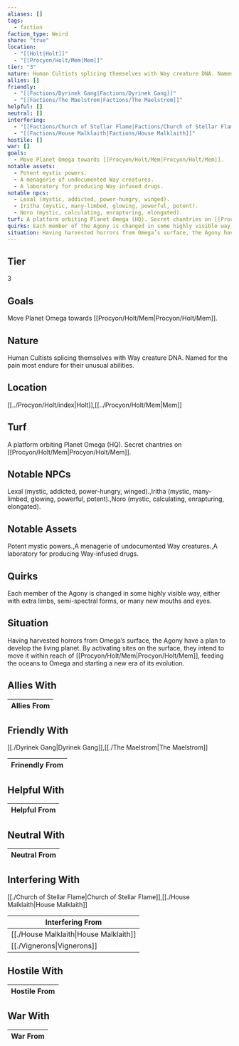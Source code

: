 ```yaml
---
aliases: []
tags:
  - faction
faction_type: Weird
share: "true"
location:
  - "[[Holt|Holt]]"
  - "[[Procyon/Holt/Mem|Mem]]"
tier: "3"
nature: Human Cultists splicing themselves with Way creature DNA. Named for the pain most endure for their unusual abilities.
allies: []
friendly:
  - "[[Factions/Dyrinek Gang|Factions/Dyrinek Gang]]"
  - "[[Factions/The Maelstrom|Factions/The Maelstrom]]"
helpful: []
neutral: []
interfering:
  - "[[Factions/Church of Stellar Flame|Factions/Church of Stellar Flame]]"
  - "[[Factions/House Malklaith|Factions/House Malklaith]]"
hostile: []
war: []
goals:
  - Move Planet Omega towards [[Procyon/Holt/Mem|Procyon/Holt/Mem]].
notable assets:
  - Potent mystic powers.
  - A menagerie of undocumented Way creatures.
  - A laboratory for producing Way-infused drugs.
notable npcs:
  - Lexal (mystic, addicted, power-hungry, winged).
  - Iritha (mystic, many-limbed, glowing, powerful, potent).
  - Noro (mystic, calculating, enrapturing, elongated).
turf: A platform orbiting Planet Omega (HQ). Secret chantries on [[Procyon/Holt/Mem|Procyon/Holt/Mem]].
quirks: Each member of the Agony is changed in some highly visible way, either with extra limbs, semi-spectral forms, or many new mouths and eyes.
situation: Having harvested horrors from Omega’s surface, the Agony have a plan to develop the living planet. By activating sites on the surface, they intend to move it within reach of [[Procyon/Holt/Mem|Procyon/Holt/Mem]], feeding the oceans to Omega and starting a new era of its evolution.
---
```

## Tier

3

## Goals

Move Planet Omega towards [[Procyon/Holt/Mem|Procyon/Holt/Mem]].

## Nature

Human Cultists splicing themselves with Way creature DNA. Named for the pain most endure for their unusual abilities.

## Location

[[../Procyon/Holt/index|Holt]],[[../Procyon/Holt/Mem|Mem]]

## Turf

A platform orbiting Planet Omega (HQ). Secret chantries on [[Procyon/Holt/Mem|Procyon/Holt/Mem]].

## Notable NPCs

Lexal (mystic, addicted, power-hungry, winged).,Iritha (mystic, many-limbed, glowing, powerful, potent).,Noro (mystic, calculating, enrapturing, elongated).

## Notable Assets

Potent mystic powers.,A menagerie of undocumented Way creatures.,A laboratory for producing Way-infused drugs.

## Quirks

Each member of the Agony is changed in some highly visible way, either with extra limbs, semi-spectral forms, or many new mouths and eyes.

## Situation

Having harvested horrors from Omega’s surface, the Agony have a plan to develop the living planet. By activating sites on the surface, they intend to move it within reach of [[Procyon/Holt/Mem|Procyon/Holt/Mem]], feeding the oceans to Omega and starting a new era of its evolution.

## Allies With



| Allies From |
| ----------- |


## Friendly With

[[./Dyrinek Gang|Dyrinek Gang]],[[./The Maelstrom|The Maelstrom]]

| Frinendly From |
| -------------- |


## Helpful With



| Helpful From |
| ------------ |


## Neutral With




| Neutral From |
| ------------ |



## Interfering With

[[./Church of Stellar Flame|Church of Stellar Flame]],[[./House Malklaith|House Malklaith]]


| Interfering From                                 |
| ------------------------------------------------ |
| [[./House Malklaith\|House Malklaith]] |
| [[./Vignerons\|Vignerons]]             |



## Hostile With




| Hostile From |
| ------------ |



## War With



| War From |
| -------- |

